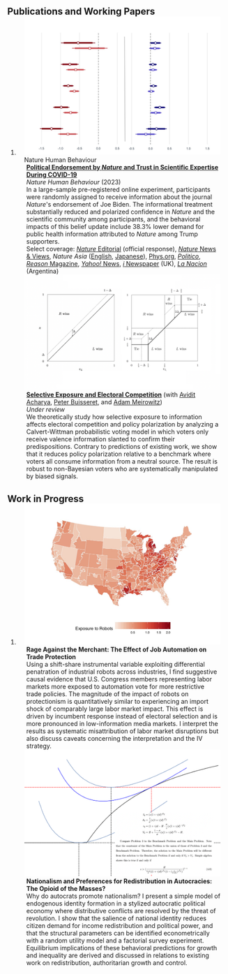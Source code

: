 <h2 id="publications" style="margin: 2px 0px -15px;">Publications and Working Papers</h2>

<div class="publications">
<ol class="bibliography">

<li>
<div class="pub-row">
  <div class="col-sm-3 abbr" style="position: relative;padding-right: 15px;padding-left: 15px;">
    <img src="assets/img/het_pr.png" class="teaser img-fluid z-depth-1">
    <abbr class="badge">Nature Human Behaviour</abbr>
  </div>

  <div class="col-sm-9" style="position: relative;padding-right: 15px;padding-left: 20px;">
    <div class="title"><span style="font-weight: bolder;"><a href="https://www.nature.com/articles/s41562-023-01537-5">Political Endorsement by <i>Nature</i> and Trust in Scientific Expertise During COVID-19</a></span></div>
    <div class="periodical"><em>Nature Human Behaviour</em> (2023)</div>
        <div class="abstract">In a large-sample pre-registered online experiment, participants were randomly assigned to receive information about the journal <i>Nature</i>'s endorsement of Joe Biden. The informational treatment substantially reduced and polarized confidence in <i>Nature</i> and the scientific community among participants, and the behavioral impacts of this belief update include 38.3% lower demand for public health information attributed to <i>Nature</i> among Trump supporters. </div>
        <div class="abstract"> Select coverage: <a href="https://www.nature.com/articles/d41586-023-00789-5"><em>Nature</em> Editorial</a> (official response),  <a href="https://www.nature.com/articles/d41586-023-00799-3"><em>Nature</em> News & Views</a>, <i>Nature Asia</i> (<a href="https://www.natureasia.com/en/research/highlight/14429">English</a>, <a href="https://www.natureasia.com/ja-jp/research/highlight/14429">Japanese</a>), <a href="https://phys.org/news/2023-03-political-economist-impact-journal-nature.html">Phys.org</a>, <i><a href="https://www.politico.com/news/magazine/2023/03/22/why-science-and-politics-dont-mix-00088269">Politico</a></i>, <a href="https://reason.com/2023/03/23/virtue-signaling-by-scientific-journals-backfires-new-study-finds/"><i>Reason</i> Magazine</a>, <a href="https://news.yahoo.com/opinion-why-science-politics-don-145314968.html"><i>Yahoo!</i> News</a>, <a href="https://inews.co.uk/opinion/science-and-politics-shouldnt-mix-as-scientific-journal-nature-has-discovered-2229379"><i>i</i> Newspaper</a> (UK), <a href="https://www.lanacion.com.ar/opinion/nota-mental-de-galileo-a-trump-ciencia-confianza-y-politica-nid26032023/"><i>La Nacion</i></a> (Argentina) </div>
  </div>
</div>

<div class="pub-row">
  <div class="col-sm-3 abbr" style="position: relative;padding-right: 15px;padding-left: 15px;">
    <img src="assets/img/compstat_se.png" class="teaser img-fluid z-depth-1">
  </div>

  <div class="col-sm-9" style="position: relative;padding-right: 15px;padding-left: 20px;">
    <div class="title"><span style="font-weight: bolder;"><a href="https://drive.google.com/file/d/1J3fqhgxGi64kLqFaZu9l81_fVIXG8_5o/view">Selective Exposure and Electoral Competition</a></span> (with <a href="https://www.aviditacharya.com">Avidit Acharya</a>, <a href="https://sites.google.com/view/pbuisseret/home?pli=1">Peter Buisseret</a>, and <a href="https://politicalscience.yale.edu/people/adam-meirowitz">Adam Meirowitz</a>)</div>
    <div class="periodical"><i>Under review</i></div>
    <div class="abstract">We theoretically study how selective exposure to information affects electoral competition and policy polarization by analyzing a Calvert-Wittman probabilistic voting model in which voters only receive valence information slanted to confirm their predispositions. Contrary to predictions of existing work, we show that it reduces policy polarization relative to a benchmark where voters all consume information from a neutral source. The result is robust to non-Bayesian voters who are systematically manipulated by biased signals. </div>
  </div>
</div>
</li>
  
<br>

</ol>
</div>

<h2 id="publications" style="margin: 2px 0px -15px;">Work in Progress</h2>

<div class="publications">
<ol class="bibliography">




<li>
<div class="pub-row">
  <div class="col-sm-3 abbr" style="position: relative;padding-right: 15px;padding-left: 15px;">
    <img src="assets/img/cd.png" class="teaser img-fluid z-depth-1">
  </div>

  <div class="col-sm-9" style="position: relative;padding-right: 15px;padding-left: 20px;">
    <div class="title"><span style="font-weight: bolder;">Rage Against the Merchant: The Effect of Job Automation on Trade Protection</span></div>
        <div class="abstract"> Using a shift-share instrumental variable exploiting differential penatration of industrial robots across industries, I find suggestive causal evidence that U.S. Congress members representing labor markets more exposed to automation vote for more restrictive trade policies. The magnitude of the impact of robots on protectionism is quantitatively similar to experiencing an import shock of comparably large labor market impact. This effect is driven by incumbent response instead of electoral selection and is more pronounced in low-information media markets. I interpret the results as systematic misattribution of labor market disruptions but also discuss caveats concerning the interpretation and the IV strategy.  </div>
  </div>
</div>

<div class="pub-row">
  <div class="col-sm-3 abbr" style="position: relative;padding-right: 15px;padding-left: 15px;">
    <img src="assets/img/IC_text.png" class="teaser img-fluid z-depth-1">
  </div>

  <div class="col-sm-9" style="position: relative;padding-right: 15px;padding-left: 20px;">
    <div class="title"><span style="font-weight: bolder;">Nationalism and Preferences for Redistribution in Autocracies: The Opioid of the Masses?</span></div>
        <div class="abstract"> Why do autocrats promote nationalism? I present a simple model of endogenous identity formation in a stylized autocratic political economy where distributive conflicts are resolved by the threat of revolution. I show that the salience of national identity reduces citizen demand for income redistribution and political power, and that the structural parameters can be identified econometrically with a random utility model and a factorial survey experiment. Equilibrium implications of these behavioral predictions for growth and inequality are derived and discussed in relations to existing work on redistribution, authoritarian growth and control. </div>
  </div>
</div>
</li>
  
<br>

</ol>
</div>
